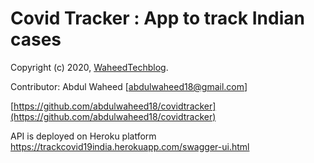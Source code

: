 Covid Tracker : App to track Indian cases
============================================

Copyright (c) 2020, [WaheedTechblog](http://www.waheedtechblog.com/).

Contributor: Abdul Waheed [abdulwaheed18@gmail.com]

[https://github.com/abdulwaheed18/covidtracker](https://github.com/abdulwaheed18/covidtracker)

API is deployed on Heroku platform
https://trackcovid19india.herokuapp.com/swagger-ui.html
